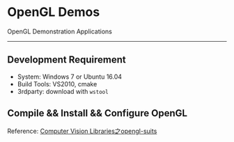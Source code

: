# OpenGL Demos

OpenGL Demonstration Applications

---

## Development Requirement
* System: Windows 7 or Ubuntu 16.04
* Build Tools: VS2010, cmake
* 3rdparty: download with `wstool`

## Compile && Install  && Configure OpenGL
Reference: [Computer Vision Libraries之opengl-suits](http://blog.csdn.net/u011178262/article/details/77587974#opengl-suits)
